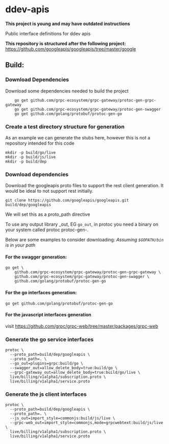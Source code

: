# ddev-apis

**This project is young and may have outdated instructions**



Public interface definitions for ddev apis

**This repository is structured after the following project:**
https://github.com/googleapis/googleapis/tree/master/google


## Build:

### Download Dependencies

Download some dependencies needed to build the project
```
    go get github.com/grpc-ecosystem/grpc-gateway/protoc-gen-grpc-gateway
    go get github.com/grpc-ecosystem/grpc-gateway/protoc-gen-swagger
    go get github.com/golang/protobuf/protoc-gen-go
```

### Create a test directory structure for generation
As an example we can generate the stubs here, however this is not a repository intended for this code
```
mkdir -p build/go/live
mkdir -p build/js/live
mkdir -p build/dep
```

### Download dependencies
Download the googleapis proto files to support the rest client generation.  It would be ideal to not support rest initially.
```
git clone https://github.com/googleapis/googleapis.git build/dep/googleapis
```
We will set this as a proto_path directive


To use any output library <name>_out, EG `go_out`, in protoc you need a binary on your system called protoc protoc-gen-<name>.

Below are some examples to consider downloading:
*Assuming `$GOPATH/bin` is in your path*

#### For the swagger generation:
```
go get \
    github.com/grpc-ecosystem/grpc-gateway/protoc-gen-grpc-gateway \
    github.com/grpc-ecosystem/grpc-gateway/protoc-gen-swagger \
    github.com/golang/protobuf/protoc-gen-go
```

#### For the go interfaces generation:
```
go get github.com/golang/protobuf/protoc-gen-go
```

#### For the javascript interfaces generation
visit https://github.com/grpc/grpc-web/tree/master/packages/grpc-web

### Generate the go service interfaces

```
protoc \
  --proto_path=build/dep/googleapis \
  --proto_path=. \
  --go_out=plugins=grpc:build/go \
  --swagger_out=allow_delete_body=true:build/go \
  --grpc-gateway_out=allow_delete_body=true:build/go/live \
  live/billing/v1alpha1/subscription.proto \
  live/billing/v1alpha1/service.proto
```

### Generate the js client interfaces
```
protoc \
  --proto_path=build/dep/googleapis \
  --proto_path=. \
  --js_out=import_style=commonjs:build/js/live \
  --grpc-web_out=import_style=commonjs,mode=grpcwebtext:build/js/live \
  live/billing/v1alpha1/subscription.proto \
  live/billing/v1alpha1/service.proto
```